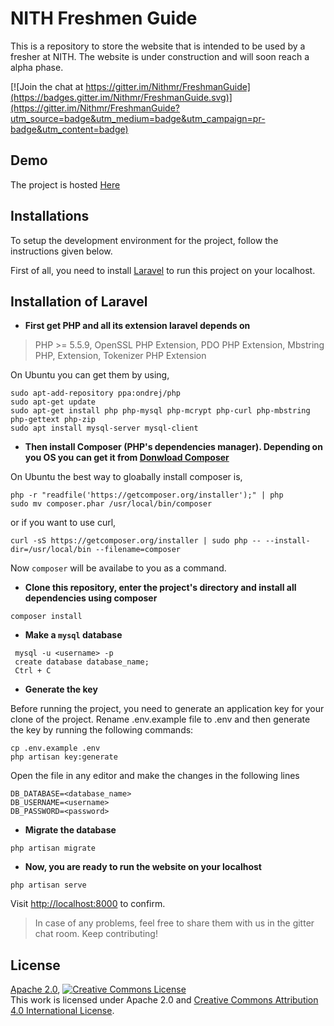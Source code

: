 # NITH Freshmen Guide

This is a repository to store the website that is intended to be used by a fresher at NITH.
The website is under construction and will soon reach a alpha phase.

[![Join the chat at https://gitter.im/Nithmr/FreshmanGuide](https://badges.gitter.im/Nithmr/FreshmanGuide.svg)](https://gitter.im/Nithmr/FreshmanGuide?utm_source=badge&utm_medium=badge&utm_campaign=pr-badge&utm_content=badge)
## Demo
The project is hosted [Here](https://glug.nith.ac.in/freshman)

## Installations
To setup the development environment for the project, follow the instructions given below.

First of all, you need to install [Laravel](https://laravel.com) to run this project on your localhost.

Installation of Laravel
------------------------

* **First get PHP and all its extension laravel depends on**

> PHP >= 5.5.9, OpenSSL PHP Extension, PDO PHP Extension, Mbstring PHP, Extension, Tokenizer PHP Extension

On Ubuntu you can get them by using,
```
sudo apt-add-repository ppa:ondrej/php
sudo apt-get update
sudo apt-get install php php-mysql php-mcrypt php-curl php-mbstring php-gettext php-zip
sudo apt install mysql-server mysql-client
```

* **Then install Composer (PHP's dependencies manager). Depending on you OS you can get it from [Donwload Composer](https://getcomposer.org/download/)**

On Ubuntu the best way to gloabally install composer is,
```
php -r "readfile('https://getcomposer.org/installer');" | php
sudo mv composer.phar /usr/local/bin/composer
```
or if you want to use curl,
```
curl -sS https://getcomposer.org/installer | sudo php -- --install-dir=/usr/local/bin --filename=composer
```
Now `composer` will be availabe to you as a command.

* **Clone this repository, enter the project's directory and install all dependencies using composer**
```
composer install
```

* **Make a `mysql` database**
```
 mysql -u <username> -p
 create database database_name;
 Ctrl + C
```

* **Generate the key**

Before running the project, you need to generate an application key for your clone of the project. Rename .env.example file to .env and then generate the key by running the following commands:
```
cp .env.example .env
php artisan key:generate
```
Open the file in any editor and make the changes in the following lines

```
DB_DATABASE=<database_name>
DB_USERNAME=<username>
DB_PASSWORD=<password>
```
* **Migrate the database**
```
php artisan migrate
```

* **Now, you are ready to run the website on your localhost**
```
php artisan serve
```
Visit [http://localhost:8000](http://localhost:8000) to confirm.

> In case of any problems, feel free to share them with us in the gitter chat room. Keep contributing!

## License
[Apache 2.0](https://github.com/Nithmr/FreshmanGuide/blob/master/LICENSE), <a rel="license" href="http://creativecommons.org/licenses/by/4.0/"><img alt="Creative Commons License" style="border-width:0" src="https://i.creativecommons.org/l/by/4.0/88x31.png" /></a><br />This work is licensed under Apache 2.0 and <a rel="license" href="http://creativecommons.org/licenses/by/4.0/">Creative Commons Attribution 4.0 International License</a>.
